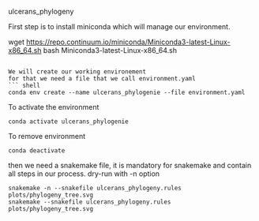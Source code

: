 ulcerans_phylogeny

First step is to install miniconda which will manage our environment.  

wget https://repo.continuum.io/miniconda/Miniconda3-latest-Linux-x86_64.sh
bash Miniconda3-latest-Linux-x86_64.sh
```

We will create our working environement
for that we need a file that we call environment.yaml
``` shell
conda env create --name ulcerans_phylogenie --file environment.yaml
```
To activate the environment
``` shell
conda activate ulcerans_phylogenie
```
To remove environment
``` shell
conda deactivate
```

then we need a snakemake file, it is mandatory for snakemake and contain all steps in our process.
dry-run with -n option
``` shell
snakemake -n --snakefile ulcerans_phylogeny.rules plots/phylogeny_tree.svg
snakemake --snakefile ulcerans_phylogeny.rules plots/phylogeny_tree.svg
``` 
